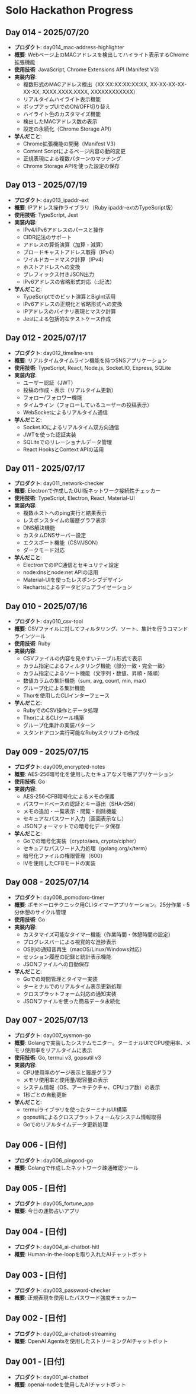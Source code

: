 # Solo Hackathon Progress

## Day 014 - 2025/07/20
- **プロダクト**: day014_mac-address-highlighter
- **概要**: Webページ上のMACアドレスを検出してハイライト表示するChrome拡張機能
- **使用技術**: JavaScript, Chrome Extensions API (Manifest V3)
- **実装内容**:
  - 複数形式のMACアドレス検出（XX:XX:XX:XX:XX:XX, XX-XX-XX-XX-XX-XX, XXXX.XXXX.XXXX, XXXXXXXXXXXX）
  - リアルタイムハイライト表示機能
  - ポップアップUIでのON/OFF切り替え
  - ハイライト色のカスタマイズ機能
  - 検出したMACアドレス数の表示
  - 設定の永続化（Chrome Storage API）
- **学んだこと**:
  - Chrome拡張機能の開発（Manifest V3）
  - Content Scriptによるページ内容の動的変更
  - 正規表現による複数パターンのマッチング
  - Chrome Storage APIを使った設定の保存

## Day 013 - 2025/07/19
- **プロダクト**: day013_ipaddr-ext
- **概要**: IPアドレス操作ライブラリ（Ruby ipaddr-extのTypeScript版）
- **使用技術**: TypeScript, Jest
- **実装内容**:
  - IPv4/IPv6アドレスのパースと操作
  - CIDR記法のサポート
  - アドレスの算術演算（加算・減算）
  - ブロードキャストアドレス取得（IPv4）
  - ワイルドカードマスク計算（IPv4）
  - ホストアドレスへの変換
  - プレフィックス付きJSON出力
  - IPv6アドレスの省略形式対応（::記法）
- **学んだこと**:
  - TypeScriptでのビット演算とBigInt活用
  - IPv6アドレスの正規化と省略形式への変換
  - IPアドレスのバイナリ表現とマスク計算
  - Jestによる包括的なテストケース作成

## Day 012 - 2025/07/17
- **プロダクト**: day012_timeline-sns
- **概要**: リアルタイムタイムライン機能を持つSNSアプリケーション
- **使用技術**: TypeScript, React, Node.js, Socket.IO, Express, SQLite
- **実装内容**:
  - ユーザー認証（JWT）
  - 投稿の作成・表示（リアルタイム更新）
  - フォロー/フォロワー機能
  - タイムライン（フォローしているユーザーの投稿表示）
  - WebSocketによるリアルタイム通信
- **学んだこと**:
  - Socket.IOによるリアルタイム双方向通信
  - JWTを使った認証実装
  - SQLiteでのリレーショナルデータ管理
  - React HooksとContext APIの活用

## Day 011 - 2025/07/17
- **プロダクト**: day011_network-checker
- **概要**: Electronで作成したGUI版ネットワーク接続性チェッカー
- **使用技術**: TypeScript, Electron, React, Material-UI
- **実装内容**:
  - 複数ホストへのping実行と結果表示
  - レスポンスタイムの履歴グラフ表示
  - DNS解決機能
  - カスタムDNSサーバー設定
  - エクスポート機能（CSV/JSON）
  - ダークモード対応
- **学んだこと**:
  - ElectronでのIPC通信とセキュリティ設定
  - node:dnsとnode:net APIの活用
  - Material-UIを使ったレスポンシブデザイン
  - Rechartsによるデータビジュアライゼーション

## Day 010 - 2025/07/16
- **プロダクト**: day010_csv-tool
- **概要**: CSVファイルに対してフィルタリング、ソート、集計を行うコマンドラインツール
- **使用技術**: Ruby
- **実装内容**:
  - CSVファイルの内容を見やすいテーブル形式で表示
  - カラム指定によるフィルタリング機能（部分一致・完全一致）
  - カラム指定によるソート機能（文字列・数値、昇順・降順）
  - 数値カラムの集計機能（sum, avg, count, min, max）
  - グループ化による集計機能
  - Thorを使用したCLIインターフェース
- **学んだこと**:
  - RubyでのCSV操作とデータ処理
  - ThorによるCLIツール構築
  - グループ化集計の実装パターン
  - スタンドアロン実行可能なRubyスクリプトの作成

## Day 009 - 2025/07/15
- **プロダクト**: day009_encrypted-notes
- **概要**: AES-256暗号化を使用したセキュアなメモ帳アプリケーション
- **使用技術**: Go
- **実装内容**:
  - AES-256-CFB暗号化によるメモの保護
  - パスワードベースの認証とキー導出（SHA-256）
  - メモの追加・一覧表示・閲覧・削除機能
  - セキュアなパスワード入力（画面表示なし）
  - JSONフォーマットでの暗号化データ保存
- **学んだこと**:
  - Goでの暗号化実装（crypto/aes, crypto/cipher）
  - セキュアなパスワード入力処理（golang.org/x/term）
  - 暗号化ファイルの権限管理（600）
  - IVを使用したCFBモードの実装

## Day 008 - 2025/07/14
- **プロダクト**: day008_pomodoro-timer
- **概要**: ポモドーロテクニック用CLIタイマーアプリケーション。25分作業・5分休憩のサイクル管理
- **使用技術**: Go
- **実装内容**:
  - カスタマイズ可能なタイマー機能（作業時間・休憩時間の設定）
  - プログレスバーによる視覚的な進捗表示
  - OS別の通知音再生（macOS/Linux/Windows対応）
  - セッション履歴の記録と統計表示機能
  - JSONファイルへの自動保存
- **学んだこと**:
  - Goでの時間管理とタイマー実装
  - ターミナルでのリアルタイム表示更新処理
  - クロスプラットフォーム対応の通知実装
  - JSONファイルを使った簡易データ永続化

## Day 007 - 2025/07/13
- **プロダクト**: day007_sysmon-go
- **概要**: Golangで実装したシステムモニター。ターミナルUIでCPU使用率、メモリ使用率をリアルタイムに表示
- **使用技術**: Go, termui v3, gopsutil v3
- **実装内容**:
  - CPU使用率のゲージ表示と履歴グラフ
  - メモリ使用率と使用量/総容量の表示
  - システム情報（OS、アーキテクチャ、CPUコア数）の表示
  - 1秒ごとの自動更新
- **学んだこと**:
  - termuiライブラリを使ったターミナルUI構築
  - gopsutilによるクロスプラットフォームなシステム情報取得
  - Goでのリアルタイムデータ更新処理

## Day 006 - [日付]
- **プロダクト**: day006_pingood-go
- **概要**: Golangで作成したネットワーク疎通確認ツール

## Day 005 - [日付]
- **プロダクト**: day005_fortune_app
- **概要**: 今日の運勢占いアプリ

## Day 004 - [日付]
- **プロダクト**: day004_ai-chatbot-hitl
- **概要**: Human-in-the-loopを取り入れたAIチャットボット

## Day 003 - [日付]
- **プロダクト**: day003_password-checker
- **概要**: 正規表現を使用したパスワード強度チェッカー

## Day 002 - [日付]
- **プロダクト**: day002_ai-chatbot-streaming
- **概要**: OpenAI Agentsを使用したストリーミングAIチャットボット

## Day 001 - [日付]
- **プロダクト**: day001_ai-chatbot
- **概要**: openai-nodeを使用したAIチャットボット